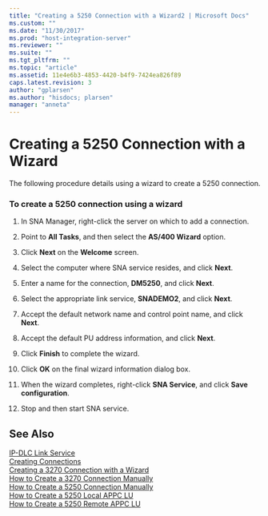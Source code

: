 ```yaml
---
title: "Creating a 5250 Connection with a Wizard2 | Microsoft Docs"
ms.custom: ""
ms.date: "11/30/2017"
ms.prod: "host-integration-server"
ms.reviewer: ""
ms.suite: ""
ms.tgt_pltfrm: ""
ms.topic: "article"
ms.assetid: 11e4e6b3-4853-4420-b4f9-7424ea826f89
caps.latest.revision: 3
author: "gplarsen"
ms.author: "hisdocs; plarsen"
manager: "anneta"
---
```

# Creating a 5250 Connection with a Wizard
The following procedure details using a wizard to create a 5250 connection.  
  
### To create a 5250 connection using a wizard  
  
1.  In SNA Manager, right-click the server on which to add a connection.  
  
2.  Point to **All Tasks**, and then select the **AS/400 Wizard** option.  
  
3.  Click **Next** on the **Welcome** screen.  
  
4.  Select the computer where SNA service resides, and click **Next**.  
  
5.  Enter a name for the connection, **DM5250**, and click **Next**.  
  
6.  Select the appropriate link service, **SNADEMO2**, and click **Next**.  
  
7.  Accept the default network name and control point name, and click **Next**.  
  
8.  Accept the default PU address information, and click **Next**.  
  
9. Click **Finish** to complete the wizard.  
  
10. Click **OK** on the final wizard information dialog box.  
  
11. When the wizard completes, right-click **SNA Service**, and click **Save configuration**.  
  
12. Stop and then start SNA service.  
  
## See Also  
 [IP-DLC Link Service](./ip-dlc-link-service2.md)   
 [Creating Connections](../core/creating-connections1.md)   
 [Creating a 3270 Connection with a Wizard](../core/creating-a-3270-connection-with-a-wizard1.md)   
 [How to Create a 3270 Connection Manually](../core/how-to-create-a-3270-connection-manually1.md)   
 [How to Create a 5250 Connection Manually](../core/how-to-create-a-5250-connection-manually2.md)   
 [How to Create a 5250 Local APPC LU](../core/how-to-create-a-5250-local-appc-lu1.md)   
 [How to Create a 5250 Remote APPC LU](../core/how-to-create-a-5250-remote-appc-lu1.md)